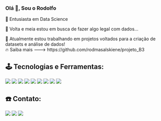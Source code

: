 ### Olá 👋, Sou o Rodolfo
<p>🚀 Entusiasta em Data Science</p>
<p>💬 Volta e meia estou em busca de fazer algo legal com dados...</p>
<p>🔭 Atualmente estou trabalhando em projetos voltados para a criação de datasets e análise de dados!<br>
 🔥 Saiba mais ---> https://github.com/rodmasalskiene/projeto_B3 
</p>

<h2>🕹️ Tecnologias e Ferramentas:</h2>
<div style="display: inline">
<img src="https://img.shields.io/badge/Python-FFD43B?style=for-the-badge&logo=python&logoColor=blue" />
<img src="https://img.shields.io/badge/Pandas-2C2D72?style=for-the-badge&logo=pandas&logoColor=white" />
<img src="https://img.shields.io/badge/Numpy-777BB4?style=for-the-badge&logo=numpy&logoColor=white" />
<img src="https://img.shields.io/badge/MySQL-005C84?style=for-the-badge&logo=mysql&logoColor=white" />  
<img src="https://img.shields.io/badge/PowerBI-F2C811?style=for-the-badge&logo=Power%20BI&logoColor=white" />
<img src="https://img.shields.io/badge/Microsoft_Excel-217346?style=for-the-badge&logo=microsoft-excel&logoColor=white" />
<img src="https://img.shields.io/badge/Colab-F9AB00?style=for-the-badge&logo=googlecolab&color=525252" />
<img src="https://img.shields.io/badge/conda-342B029.svg?&style=for-the-badge&logo=anaconda&logoColor=white" />
<img src="https://img.shields.io/badge/GIT-E44C30?style=for-the-badge&logo=git&logoColor=white" />
</div>

<h2>☎️ Contato:</h2>
<div style="display: inline">
<a href="https://rodmasalsk@gmail.com" target="_blank"><img src="https://img.shields.io/badge/rodmasalsk@gmail.com-D14836?style=for-the-badge&logo=gmail&logoColor=white" /></a>
<a href="https://www.linkedin.com/in/rodolfo-wetterich-masalskiene-489555248/" target="_blank"><img src="https://img.shields.io/badge/LinkedIn-0077B5?style=for-the-badge&logo=linkedin&logoColor=white" /></a>
<a href="https://github.com/rodmasalskiene" target="_blank"><img src="https://img.shields.io/badge/GitHub-100000?style=for-the-badge&logo=github&logoColor=white" /></a>  
</div>

<!--<a href="google.com" target="_blank"><img src="https://img.shields.io/badge/rodmasalsk@gmail.com-D14836?style=for-the-badge&logo=gmail&logoColor=white"/></a>-->

<!--
**rodmasalskiene/rodmasalskiene** is a ✨ _special_ ✨ repository because its `README.md` (this file) appears on your GitHub profile.

Here are some ideas to get you started:

- 🔭 I’m currently working on ...
- 🌱 I’m currently learning ...
- 👯 I’m looking to collaborate on ...
- 🤔 I’m looking for help with ...
- 💬 Ask me about ...
- 📫 How to reach me: ...
- 😄 Pronouns: ...
- ⚡ Fun fact: ...
-->
